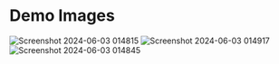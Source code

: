 # Demo Images
![Screenshot 2024-06-03 014815](https://github.com/M0hitReddy/chat-fake/assets/114643178/28dc2067-96f6-4f9b-b186-47e2ef9f0a4f)
![Screenshot 2024-06-03 014917](https://github.com/M0hitReddy/chat-fake/assets/114643178/b45128c6-9973-4af1-a642-a3932ed58e5e)
![Screenshot 2024-06-03 014845](https://github.com/M0hitReddy/chat-fake/assets/114643178/3bc2ab8a-9122-4422-88bb-a2bcc3761dcf)
